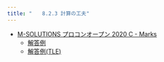 ```yaml
---
title: "　　8.2.3 計算の工夫"
---
```


- [M-SOLUTIONS プロコンオープン 2020 C - Marks](https://atcoder.jp/contests/m-solutions2020/tasks/m_solutions2020_c)
    - [解答例](https://atcoder.jp/contests/m-solutions2020/submissions/15432857)
    - [解答例(TLE)](https://atcoder.jp/contests/m-solutions2020/submissions/15455224)